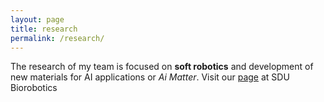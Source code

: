 ```yaml
---
layout: page
title: research
permalink: /research/
---
```


The research of my team is focused on **soft robotics** and development of new materials for AI applications or *Ai Matter*. Visit our [page](https://www.sdu.dk/en/forskning/sdu_biorobotics/research+areas/soft+robotics) at SDU Biorobotics 

